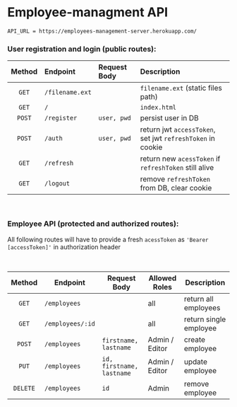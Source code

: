 # Employee-managment API

`API_URL = https://employees-management-server.herokuapp.com/`

### User registration and login (public routes):
 
| Method | Endpoint | Request Body | Description
| :---:  | :---     | :---   | :---
| `GET` | `/filename.ext` |  | `filename.ext` (static files path)  
| `GET` | `/` |  | `index.html`
| `POST` | `/register` | `user, pwd` | persist user in DB
| `POST` | `/auth` | `user, pwd` | return jwt `accessToken`, set jwt `refreshToken` in cookie
| `GET` | `/refresh` |  | return new `acessToken` if `refreshToken` still alive
| `GET` | `/logout` |  | remove `refreshToken` from DB, clear cookie
 
<br/> 

### Employee API (protected and authorized routes):
All following routes will have to provide a fresh `acessToken` as `'Bearer [accessToken]'` in authorization header

<br/> 

| Method | Endpoint | Request Body | Allowed Roles | Description
| :---:  | ---     | ---   | --- | ---
| `GET` | `/employees` |  | all | return all employees 
| `GET` | `/employees/:id` |  | all | return single employee
| `POST` | `/employees` | `firstname, lastname` | Admin / Editor | create employee
| `PUT` | `/employees` | `id, firstname, lastname` | Admin / Editor | update employee 
| `DELETE` | `/employees` | `id` | Admin | remove employee






